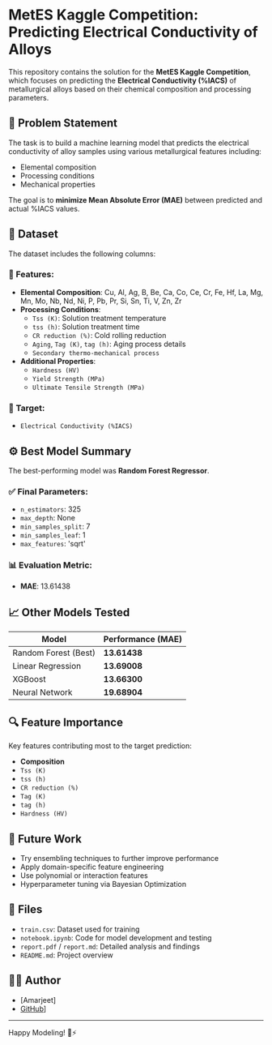 # MetES Kaggle Competition: Predicting Electrical Conductivity of Alloys

This repository contains the solution for the **MetES Kaggle Competition**, which focuses on predicting the **Electrical Conductivity (%IACS)** of metallurgical alloys based on their chemical composition and processing parameters.

## 🧪 Problem Statement

The task is to build a machine learning model that predicts the electrical conductivity of alloy samples using various metallurgical features including:
- Elemental composition
- Processing conditions
- Mechanical properties

The goal is to **minimize Mean Absolute Error (MAE)** between predicted and actual %IACS values.

## 📁 Dataset

The dataset includes the following columns:

### 🔹 Features:
- **Elemental Composition**: Cu, Al, Ag, B, Be, Ca, Co, Ce, Cr, Fe, Hf, La, Mg, Mn, Mo, Nb, Nd, Ni, P, Pb, Pr, Si, Sn, Ti, V, Zn, Zr
- **Processing Conditions**:
  - `Tss (K)`: Solution treatment temperature
  - `tss (h)`: Solution treatment time
  - `CR reduction (%)`: Cold rolling reduction
  - `Aging`, `Tag (K)`, `tag (h)`: Aging process details
  - `Secondary thermo-mechanical process`
- **Additional Properties**:
  - `Hardness (HV)`
  - `Yield Strength (MPa)`
  - `Ultimate Tensile Strength (MPa)`

### 🎯 Target:
- `Electrical Conductivity (%IACS)`

## ⚙️ Best Model Summary

The best-performing model was **Random Forest Regressor**.

### ✅ Final Parameters:
- `n_estimators`: 325  
- `max_depth`: None  
- `min_samples_split`: 7  
- `min_samples_leaf`: 1  
- `max_features`: 'sqrt'

### 📊 Evaluation Metric:
- **MAE**: 13.61438

## 📈 Other Models Tested
| Model                  | Performance (MAE)     |
|------------------------|------------------------|
| Random Forest (Best)   | **13.61438**           |
| Linear Regression      | **13.69008**           |
| XGBoost                | **13.66300**           |
| Neural Network         | **19.68904**           |

## 🔍 Feature Importance
Key features contributing most to the target prediction:
- **Composition**
- `Tss (K)`
- `tss (h)`
- `CR reduction (%)`
- `Tag (K)`
- `tag (h)`
- `Hardness (HV)`

## 🚀 Future Work
- Try ensembling techniques to further improve performance
- Apply domain-specific feature engineering
- Use polynomial or interaction features
- Hyperparameter tuning via Bayesian Optimization

## 📂 Files
- `train.csv`: Dataset used for training
- `notebook.ipynb`: Code for model development and testing
- `report.pdf` / `report.md`: Detailed analysis and findings
- `README.md`: Project overview

## 🧑‍💻 Author
- [Amarjeet]
- [GitHub](https://github.com/Amarjeet-Ruhal)]

---

Happy Modeling! 🔬⚡
